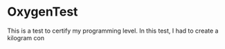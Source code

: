 # OxygenTest  
This is a test to certify my programming level. In this test, I had to create a kilogram con                                                               
      
